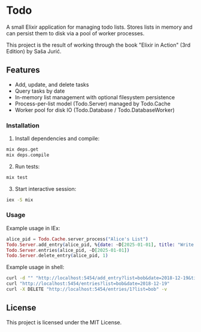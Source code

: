 # Todo
A small Elixir application for managing todo lists. Stores lists in memory and can persist them to disk via a pool of worker processes.

This project is the result of working through the book "Elixir in Action" (3rd Edition) by Saša Jurić.


## Features

- Add, update, and delete tasks
- Query tasks by date
- In-memory list management with optional filesystem persistence
- Process-per-list model (Todo.Server) managed by Todo.Cache
- Worker pool for disk IO (Todo.Database / Todo.DatabaseWorker)


### Installation

1. Install dependencies and compile:

```sh
mix deps.get
mix deps.compile
```

2. Run tests:
```sh
mix test
```

3. Start interactive session:
```sh
iex -S mix
```


### Usage

Example usage in IEx:

```elixir
alice_pid = Todo.Cache.server_process("Alice's List")
Todo.Server.add_entry(alice_pid, %{date: ~D[2025-01-01], title: "Write documentation"})
Todo.Server.entries(alice_pid, ~D[2025-01-01])
Todo.Server.delete_entry(alice_pid, 1)
```


Example usage in shell:
```sh
curl -d "" "http://localhost:5454/add_entry?list=bob&date=2018-12-19&title=Shopping"
curl "http://localhost:5454/entries?list=bob&date=2018-12-19"
curl -X DELETE "http://localhost:5454/entries/1?list=bob" -v 
```

## License

This project is licensed under the MIT License.
